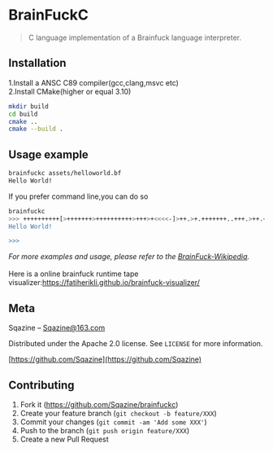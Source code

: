 # BrainFuckC
> C language implementation of a Brainfuck language interpreter.

## Installation

1.Install a ANSC C89 compiler(gcc,clang,msvc etc) \
2.Install CMake(higher or equal 3.10)

```sh
mkdir build
cd build
cmake ..
cmake --build .
```

## Usage example

```sh
brainfuckc assets/helloworld.bf
Hello World!
```
If you prefer command line,you can do so
```sh
brainfuckc
>>> ++++++++++[>+++++++>++++++++++>+++>+<<<<-]>++.>+.+++++++..+++.>++.<<+++++++++++++++.>.+++.------.--------.>+.>. 
Hello World!

>>>
```


_For more examples and usage, please refer to the [BrainFuck-Wikipedia][wiki]._\
\
Here is a online brainfuck runtime tape visualizer:https://fatiherikli.github.io/brainfuck-visualizer/


## Meta

Sqazine – Sqazine@163.com

Distributed under the Apache 2.0 license. See ``LICENSE`` for more information.

[https://github.com/Sqazine](https://github.com/Sqazine)

## Contributing

1. Fork it (<https://github.com/Sqazine/brainfuckc>)
2. Create your feature branch (`git checkout -b feature/XXX`)
3. Commit your changes (`git commit -am 'Add some XXX'`)
4. Push to the branch (`git push origin feature/XXX`)
5. Create a new Pull Request

<!-- Markdown link & img dfn's -->
[npm-image]: https://img.shields.io/npm/v/datadog-metrics.svg?style=flat-square
[npm-url]: https://npmjs.org/package/datadog-metrics
[npm-downloads]: https://img.shields.io/npm/dm/datadog-metrics.svg?style=flat-square
[travis-image]: https://img.shields.io/travis/dbader/node-datadog-metrics/master.svg?style=flat-square
[travis-url]: https://travis-ci.org/dbader/node-datadog-metrics
[wiki]: https://en.wikipedia.org/wiki/Brainfuck